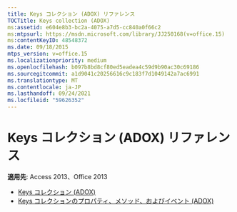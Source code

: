 ```yaml
---
title: Keys コレクション (ADOX) リファレンス
TOCTitle: Keys collection (ADOX)
ms:assetid: e604e8b3-bc2a-4075-a7d5-cc840a0f66c2
ms:mtpsurl: https://msdn.microsoft.com/library/JJ250168(v=office.15)
ms:contentKeyID: 48548372
ms.date: 09/18/2015
mtps_version: v=office.15
ms.localizationpriority: medium
ms.openlocfilehash: b097b8bd8cf80ed5eadea4c59d9b90ac30c69186
ms.sourcegitcommit: a1d9041c20256616c9c183f7d1049142a7ac6991
ms.translationtype: MT
ms.contentlocale: ja-JP
ms.lasthandoff: 09/24/2021
ms.locfileid: "59626352"
---
```

# <a name="keys-collection-adox-reference"></a>Keys コレクション (ADOX) リファレンス

**適用先**: Access 2013、Office 2013

- [Keys コレクション (ADOX)](keys-collection-adox.md)
- [Keys コレクションのプロパティ、メソッド、およびイベント (ADOX)](keys-collection-properties-methods-and-events-adox.md)

